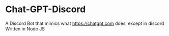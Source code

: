 # Chat-GPT-Discord
A Discord Bot that mimics what https://chatgpt.com does, except in discord Written in Node JS
